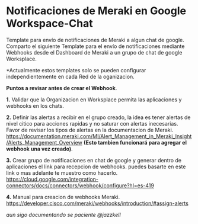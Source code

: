 # Notificaciones de Meraki en Google Workspace-Chat
Template para envío de notificaciones de Meraki a algun chat de google.
Comparto el siguiente Template para el envío de notificaciones mediante Webhooks desde el Dashboard de Meraki a un grupo de chat de google Worksplace.

*Actualmente estos templates solo se pueden configurar independientemente en cada Red de la oganizacion.

**Puntos a revisar antes de crear el Webhook**.

**1.** Validar que la Organizacion en Worksplace permita las aplicaciones y webhooks en los chats.

**2.** Definir las alertas a recibir en el grupo creado, la idea es tener alertas de nivel citico para acciones rapidas y no saturar con alertas inecesarias. Favor de revisar los tipos de alertas en la documentacion de Meraki.  https://documentation.meraki.com/MI/Alert_Management_in_Meraki_Insight/Alerts_Management_Overview **(Esto tambien funcionará para agregar el webhook una vez creado)**.


**3.** Crear grupo de notificaciones en chat de google y generar dentro de aplicaciones el link para recepcion de webhooks.
puedes basarte en este link o mas adelante te muestro como hacerlo. https://cloud.google.com/integration-connectors/docs/connectors/webhook/configure?hl=es-419

**4.** Manual para creacion de webhooks Meraki. https://developer.cisco.com/meraki/webhooks/introduction/#assign-alerts


_aun sigo documentando se paciente @jazzkell_
